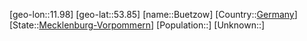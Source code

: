 ﻿---
location: [53.85,11.98]
type: City
tags:
- geo/City


SpocWebEntityId: 29436
isDeleted: false
confidential: public

---
[geo-lon::11.98]
[geo-lat::53.85]
[name::Buetzow]
[Country::[Germany](geo/Continent/Europe/Germany.md)]
[State::[Mecklenburg-Vorpommern](geo/Continent/Europe/Germany/Mecklenburg-Vorpommern.md)]
[Population::]
[Unknown::]

